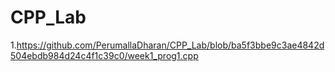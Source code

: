 # CPP_Lab
1.https://github.com/PerumallaDharan/CPP_Lab/blob/ba5f3bbe9c3ae4842d504ebdb984d24c4f1c39c0/week1_prog1.cpp
